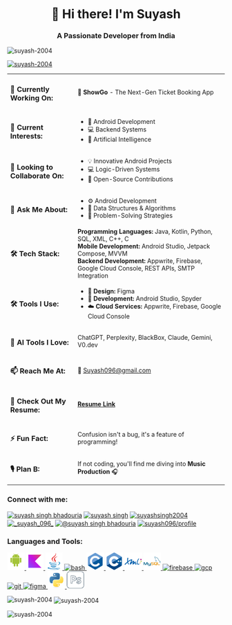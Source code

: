 <h1 align="center">👋 Hi there! I'm Suyash</h1>
<h3 align="center">A Passionate Developer from India</h3>

<p align="left"> <img src="https://komarev.com/ghpvc/?username=suyash-2004&label=Profile%20views&color=0e75b6&style=flat" alt="suyash-2004" /> </p>

<p align="left"> <a href="https://github.com/ryo-ma/github-profile-trophy"><img src="https://github-profile-trophy.vercel.app/?username=suyash-2004" alt="suyash-2004" /></a> </p>
<table>
  <tr>
    <td><h3>🎯 Currently Working On:</h3></td>
    <td>🚀 <strong>ShowGo</strong> - The Next-Gen Ticket Booking App</td>
  </tr>
  <tr>
    <td><h3>🌱 Current Interests:</h3></td>
    <td>
      <ul>
        <li>📱 Android Development</li>
        <li>💻 Backend Systems</li>
        <li>🤖 Artificial Intelligence</li>
      </ul>
    </td>
  </tr>
  <tr>
    <td><h3>🤝 Looking to Collaborate On:</h3></td>
    <td>
      <ul>
        <li>💡 Innovative Android Projects</li>
        <li>💻 Logic-Driven Systems</li>
        <li>🌟 Open-Source Contributions</li>
      </ul>
    </td>
  </tr>
  <tr>
    <td><h3>💬 Ask Me About:</h3></td>
    <td>
      <ul>
        <li>⚙️ Android Development</li>
        <li>📐 Data Structures & Algorithms</li>
        <li>🧩 Problem-Solving Strategies</li>
      </ul>
    </td>
  </tr>
  <tr>
    <td><h3>🛠️ Tech Stack:</h3></td>
    <td>
      <strong>Programming Languages:</strong> Java, Kotlin, Python, SQL, XML, C++, C <br>
      <strong>Mobile Development:</strong> Android Studio, Jetpack Compose, MVVM <br>
      <strong>Backend Development:</strong> Appwrite, Firebase, Google Cloud Console, REST APIs, SMTP Integration
    </td>
  </tr>
  <tr>
    <td><h3>🛠️ Tools I Use:</h3></td>
    <td>
      <ul>
        <li>🎨 <strong>Design:</strong> Figma</li>
        <li>📱 <strong>Development:</strong> Android Studio, Spyder</li>
        <li>☁️ <strong>Cloud Services:</strong> Appwrite, Firebase, Google Cloud Console</li>
      </ul>
    </td>
  </tr>
  <tr>
    <td><h3>🤖 AI Tools I Love:</h3></td>
    <td>ChatGPT, Perplexity, BlackBox, Claude, Gemini, V0.dev</td>
  </tr>
  <tr>
    <td><h3>📫 Reach Me At:</h3></td>
    <td>📧 <a href="mailto:Suyash096@gmail.com">Suyash096@gmail.com</a></td>
  </tr>
  <tr>
    <td><h3>📄 Check Out My Resume:</h3></td>
    <td><a href="https://drive.google.com/file/d/17t3zKlFsbhXJwTZ3Lc7Y2kt23ZOwOShU/view?usp=drive_link"><strong>Resume Link</strong></a></td>
  </tr>
  <tr>
    <td><h3>⚡ Fun Fact:</h3></td>
    <td>Confusion isn't a bug, it's a feature of programming!</td>
  </tr>
  <tr>
    <td><h3>🎙️ Plan B:</h3></td>
    <td>If not coding, you'll find me diving into <strong>Music Production</strong> 🎧</td>
  </tr>
</table>
<h3 align="left">Connect with me:</h3>
<p align="left">
<a href="https://linkedin.com/in/suyash singh bhadouria" target="blank"><img align="center" src="https://raw.githubusercontent.com/rahuldkjain/github-profile-readme-generator/master/src/images/icons/Social/linked-in-alt.svg" alt="suyash singh bhadouria" height="30" width="40" /></a>
<a href="https://stackoverflow.com/users/suyash singh" target="blank"><img align="center" src="https://raw.githubusercontent.com/rahuldkjain/github-profile-readme-generator/master/src/images/icons/Social/stack-overflow.svg" alt="suyash singh" height="30" width="40" /></a>
<a href="https://kaggle.com/suyashsingh2004" target="blank"><img align="center" src="https://raw.githubusercontent.com/rahuldkjain/github-profile-readme-generator/master/src/images/icons/Social/kaggle.svg" alt="suyashsingh2004" height="30" width="40" /></a>
<a href="https://instagram.com/_suyash_096_" target="blank"><img align="center" src="https://raw.githubusercontent.com/rahuldkjain/github-profile-readme-generator/master/src/images/icons/Social/instagram.svg" alt="_suyash_096_" height="30" width="40" /></a>
<a href="https://www.hackerearth.com/@suyash singh bhadouria" target="blank"><img align="center" src="https://raw.githubusercontent.com/rahuldkjain/github-profile-readme-generator/master/src/images/icons/Social/hackerearth.svg" alt="@suyash singh bhadouria" height="30" width="40" /></a>
<a href="https://auth.geeksforgeeks.org/user/suyash096/profile" target="blank"><img align="center" src="https://raw.githubusercontent.com/rahuldkjain/github-profile-readme-generator/master/src/images/icons/Social/geeks-for-geeks.svg" alt="suyash096/profile" height="30" width="40" /></a>
</p>

<h3 align="left">Languages and Tools:</h3>
<p align="left"> 
  <a href="https://developer.android.com" target="_blank" rel="noreferrer"> 
    <img src="https://raw.githubusercontent.com/devicons/devicon/master/icons/android/android-original-wordmark.svg" alt="android" width="40" height="40"/> 
  </a> 
  <a href="https://kotlinlang.org/" target="_blank" rel="noreferrer"> 
    <img src="https://raw.githubusercontent.com/devicons/devicon/master/icons/kotlin/kotlin-original.svg" alt="kotlin" width="40" height="40"/> 
  </a>
  <a href="https://www.java.com" target="_blank" rel="noreferrer"> 
    <img src="https://raw.githubusercontent.com/devicons/devicon/master/icons/java/java-original.svg" alt="java" width="40" height="40"/> 
  </a> 
  <a href="https://www.gnu.org/software/bash/" target="_blank" rel="noreferrer"> 
    <img src="https://www.vectorlogo.zone/logos/gnu_bash/gnu_bash-icon.svg" alt="bash" width="40" height="40"/> 
  </a> 
  <a href="https://www.cprogramming.com/" target="_blank" rel="noreferrer"> 
    <img src="https://raw.githubusercontent.com/devicons/devicon/master/icons/c/c-original.svg" alt="c" width="40" height="40"/> 
  </a> 
  <a href="https://www.w3schools.com/cpp/" target="_blank" rel="noreferrer"> 
    <img src="https://raw.githubusercontent.com/devicons/devicon/master/icons/cplusplus/cplusplus-original.svg" alt="cplusplus" width="40" height="40"/> 
  </a>
  <a href="https://www.w3.org/XML/" target="_blank" rel="noreferrer"> 
    <img src="https://raw.githubusercontent.com/devicons/devicon/master/icons/xml/xml-original.svg" alt="xml" width="40" height="40"/> 
  </a> 
  <a href="https://www.mysql.com/" target="_blank" rel="noreferrer"> 
    <img src="https://raw.githubusercontent.com/devicons/devicon/master/icons/mysql/mysql-original-wordmark.svg" alt="mysql" width="40" height="40"/> 
  </a> 
  <a href="https://firebase.google.com/" target="_blank" rel="noreferrer"> 
    <img src="https://www.vectorlogo.zone/logos/firebase/firebase-icon.svg" alt="firebase" width="40" height="40"/> 
  </a> 
  <a href="https://cloud.google.com" target="_blank" rel="noreferrer"> 
    <img src="https://www.vectorlogo.zone/logos/google_cloud/google_cloud-icon.svg" alt="gcp" width="40" height="40"/> 
  </a> 
  <a href="https://git-scm.com/" target="_blank" rel="noreferrer"> 
    <img src="https://www.vectorlogo.zone/logos/git-scm/git-scm-icon.svg" alt="git" width="40" height="40"/> 
  </a> 
  <a href="https://www.figma.com/" target="_blank" rel="noreferrer"> 
    <img src="https://www.vectorlogo.zone/logos/figma/figma-icon.svg" alt="figma" width="40" height="40"/> 
  </a> 
  <a href="https://www.python.org" target="_blank" rel="noreferrer"> 
    <img src="https://raw.githubusercontent.com/devicons/devicon/master/icons/python/python-original.svg" alt="python" width="40" height="40"/> 
  </a> 
  <a href="https://www.photoshop.com/en" target="_blank" rel="noreferrer"> 
    <img src="https://raw.githubusercontent.com/devicons/devicon/master/icons/photoshop/photoshop-line.svg" alt="photoshop" width="40" height="40"/> 
  </a>
</p>

<p><img align="left" src="https://github-readme-stats.vercel.app/api/top-langs?username=suyash-2004&show_icons=true&locale=en&layout=compact" alt="suyash-2004" /></p>

<p>&nbsp;<img align="center" src="https://github-readme-stats.vercel.app/api?username=suyash-2004&show_icons=true&locale=en" alt="suyash-2004" /></p>

<p><img align="center" src="https://github-readme-streak-stats.herokuapp.com/?user=suyash-2004&" alt="suyash-2004" /></p>
